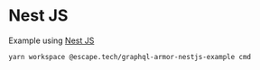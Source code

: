 # Nest JS

Example using [Nest JS](https://nestjs.com/)

```bash
yarn workspace @escape.tech/graphql-armor-nestjs-example cmd
```
